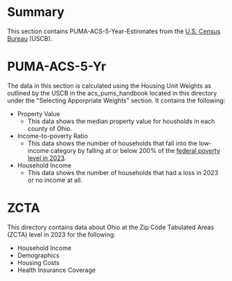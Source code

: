 # Summary

This section contains PUMA-ACS-5-Year-Estinmates from the [U.S. Census Bureau](data.census.gov) (USCB).

# PUMA-ACS-5-Yr

The data in this section is calculated using the Housing Unit Weights as outlined by the USCB in the acs_pums_handbook located in this directory under the "Selecting Apporpriate Weights" section. It contains the following:

- Property Value
  - This data shows the median property value for housholds in each county of Ohio.
- Income-to-poverty Ratio
  - This data shows the number of households that fall into the low-income category by falling at or below 200% of the [federal poverty level in 2023](https://povertylevelcalculator.com/poverty-level-calculation-tables/#2023_Poverty_Level_Charts_In_Annual_Income).
- Household Income
  - This data shows the number of households that had a loss in 2023 or no income at all.

# ZCTA

This directory contains data about Ohio at the Zip Code Tabulated Areas (ZCTA) level in 2023 for the following:

- Household Income
- Demographics
- Housing Costs
- Health Insurance Coverage
